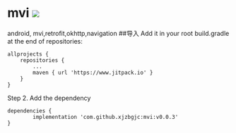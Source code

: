 # mvi   ![](https://img.shields.io/github/v/release/xjzbgjc/mvi.svg)
android, mvi,retrofit,okhttp,navigation
##导入
Add it in your root build.gradle at the end of repositories:

	allprojects {
		repositories {
			...
			maven { url 'https://www.jitpack.io' }
		}
	}
Step 2. Add the dependency

	dependencies {
	        implementation 'com.github.xjzbgjc:mvi:v0.0.3'
	}

